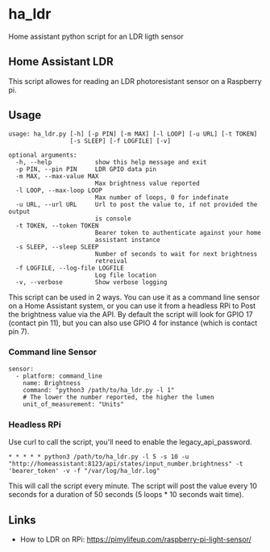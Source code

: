 # ha_ldr
Home assistant python script for an LDR ligth sensor

## Home Assistant LDR
This script allowes for reading an LDR photoresistant sensor on a Raspberry pi.

## Usage

```
usage: ha_ldr.py [-h] [-p PIN] [-m MAX] [-l LOOP] [-u URL] [-t TOKEN]
                 [-s SLEEP] [-f LOGFILE] [-v]

optional arguments:
  -h, --help            show this help message and exit
  -p PIN, --pin PIN     LDR GPIO data pin
  -m MAX, --max-value MAX
                        Max brightness value reported
  -l LOOP, --max-loop LOOP
                        Max number of loops, 0 for indefinate
  -u URL, --url URL     Url to post the value to, if not provided the output
                        is console
  -t TOKEN, --token TOKEN
                        Bearer token to authenticate against your home
                        assistant instance
  -s SLEEP, --sleep SLEEP
                        Number of seconds to wait for next brightness
                        retreival
  -f LOGFILE, --log-file LOGFILE
                        Log file location
  -v, --verbose         Show verbose logging
```

This script can be used in 2 ways. You can use it as a command line sensor on a Home Assistant system, or you can use it from a headless RPi to Post the brightness value via the API. By default the script will look for GPIO 17 (contact pin 11), but you can  also use GPIO 4 for instance (which is contact pin 7).

### Command line Sensor
```
sensor:
  - platform: command_line
    name: Brightness
    command: "python3 /path/to/ha_ldr.py -l 1"
    # The lower the number reported, the higher the lumen
    unit_of_measurement: "Units"
```

### Headless RPi
Use curl to call the script, you'll need to enable the legacy_api_password. 
```
* * * * * python3 /path/to/ha_ldr.py -l 5 -s 10 -u "http://homeassistant:8123/api/states/input_number.brightness" -t 'bearer_token' -v -f "/var/log/ha_ldr.log"
```
This will call the script every minute. The script will post the value every 10 seconds for a duration of 50 seconds (5 loops * 10 seconds wait time).

## Links
* How to LDR on RPi: https://pimylifeup.com/raspberry-pi-light-sensor/
